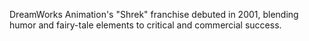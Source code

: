 DreamWorks Animation's "Shrek" franchise debuted in 2001, blending humor and fairy-tale elements to critical and commercial success.
